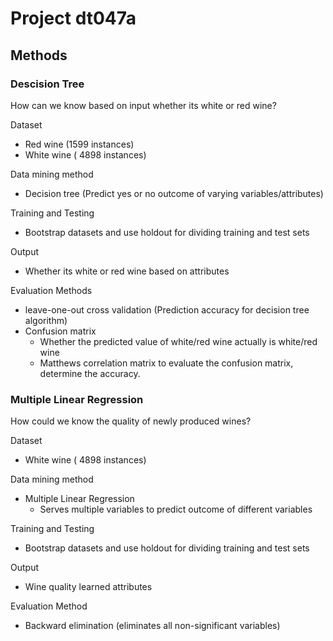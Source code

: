 # Project dt047a

## Methods

### Descision Tree

How can we know based on input whether its white or red wine?

Dataset

- Red wine (1599 instances)
- White wine ( 4898 instances)

Data mining method

- Decision tree (Predict yes or no outcome of varying variables/attributes)

Training and Testing

- Bootstrap datasets and use holdout for dividing training and test sets

Output

- Whether its white or red wine based on attributes

Evaluation Methods

- leave-one-out cross validation (Prediction accuracy for decision tree algorithm)
- Confusion matrix
  - Whether the predicted value of white/red wine actually is white/red wine
  - Matthews correlation matrix to evaluate the confusion matrix, determine the accuracy.

### Multiple Linear Regression

How could we know the quality of newly produced wines?

Dataset

- White wine ( 4898 instances)

Data mining method

- Multiple Linear Regression
  - Serves multiple variables to predict outcome of different variables

Training and Testing

- Bootstrap datasets and use holdout for dividing training and test sets

Output

- Wine quality learned attributes

Evaluation Method

- Backward elimination (eliminates all non-significant variables)
